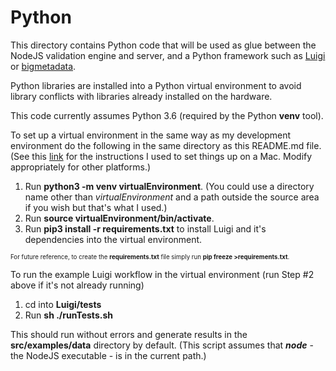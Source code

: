 # Python
This directory contains Python code that will be used as glue between the NodeJS validation engine and server,
and a Python framework such as [Luigi](http://luigi.readthedocs.io) or
[bigmetadata](https://github.com/CartoDB/bigmetadata).

Python libraries are installed into a Python virtual environment to avoid library conflicts with libraries
already installed on the hardware.

This code currently assumes Python 3.6 (required by the Python **venv** tool).

To set up a virtual environment in the same way as my development environment do the following in the same
directory as this README.md file. (See this
[link](https://packaging.python.org/installing/#creating-virtual-environments)
for the instructions I used to set things up on a Mac. Modify appropriately for other platforms.)

1. Run **python3 -m venv virtualEnvironment**. (You could use a directory name other than _virtualEnvironment_
 and a path outside the source area if you wish but that's what I used.)
2. Run **source virtualEnvironment/bin/activate**.
3. Run **pip3 install -r requirements.txt** to install Luigi and it's dependencies into the virtual environment.

<sub><sup>For future reference, to create the **requirements.txt** file simply run **pip freeze >requirements.txt**.</sup></sub> 

To run the example Luigi workflow in the virtual environment (run Step #2 above if it's not already running)
1. cd into **Luigi/tests**
2. Run **sh ./runTests.sh**

This should run without errors and generate results in the **src/examples/data** directory by default. (This
script assumes that **_node_** - the NodeJS executable - is in the current path.)  
